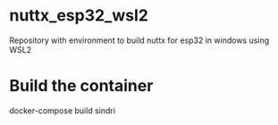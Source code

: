 # nuttx_esp32_wsl2
Repository with environment to build nuttx for esp32 in windows using WSL2

# Build the container
docker-compose build sindri
